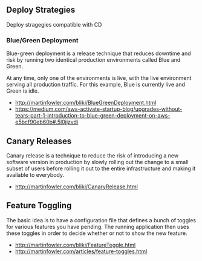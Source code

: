 ## Deploy Strategies

Deploy stragegies compatible with CD

### Blue/Green Deployment

Blue-green deployment is a release technique that reduces downtime and risk by
running two identical production environments called Blue and Green.

At any time, only one of the environments is live, with the live environment
serving all production traffic. For this example, Blue is currently live and
Green is idle.

* http://martinfowler.com/bliki/BlueGreenDeployment.html
* https://medium.com/aws-activate-startup-blog/upgrades-without-tears-part-1-introduction-to-blue-green-deployment-on-aws-e5bcf90eb60b#.5l0jjzvdi


## Canary Releases

Canary release is a technique to reduce the risk of introducing a new software
version in production by slowly rolling out the change to a small subset of
users before rolling it out to the entire infrastructure and making it available
to everybody.

* http://martinfowler.com/bliki/CanaryRelease.html


## Feature Toggling


The basic idea is to have a configuration file that defines a bunch of toggles
for various features you have pending. The running application then uses these
toggles in order to decide whether or not to show the new feature.

* http://martinfowler.com/bliki/FeatureToggle.html
* http://martinfowler.com/articles/feature-toggles.html

